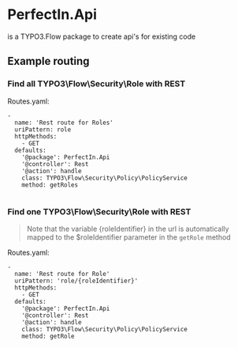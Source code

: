 PerfectIn.Api
==============
 is a TYPO3.Flow package to create api's for existing code


## Example routing

### Find all TYPO3\Flow\Security\Role with REST

Routes.yaml:

```
-
  name: 'Rest route for Roles'
  uriPattern: role
  httpMethods:
    - GET
  defaults:
    '@package': PerfectIn.Api
    '@controller': Rest
    '@action': handle
    class: TYPO3\Flow\Security\Policy\PolicyService
    method: getRoles
 
```       
    

### Find one TYPO3\Flow\Security\Role with REST

> Note that the variable {roleIdentifier} in the url is automatically mapped to the $roleIdentifier parameter in the `getRole` method


Routes.yaml:

```
-
  name: 'Rest route for Role'
  uriPattern: 'role/{roleIdentifier}'
  httpMethods:
    - GET
  defaults:
    '@package': PerfectIn.Api
    '@controller': Rest
    '@action': handle
    class: TYPO3\Flow\Security\Policy\PolicyService
    method: getRole

```

